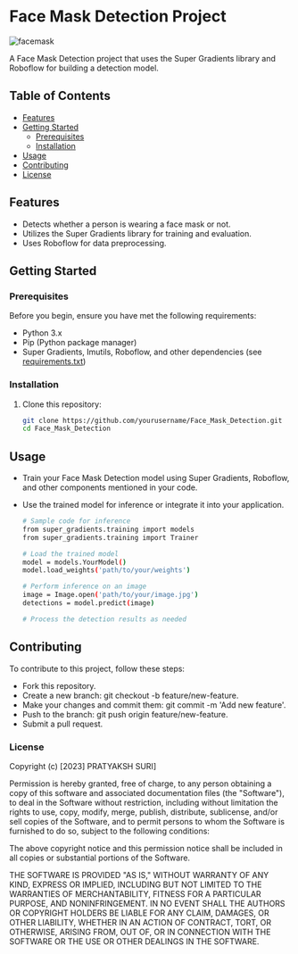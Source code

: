 # Face Mask Detection Project
  ![facemask](https://github.com/pratyakshsuri2003/Yolo-Projects/assets/115720372/9a62fa07-a8f6-4ab5-a006-22124420f14d)


A Face Mask Detection project that uses the Super Gradients library and Roboflow for building a detection model.
## Table of Contents
- [Features](#features)
- [Getting Started](#getting-started)
  - [Prerequisites](#prerequisites)
  - [Installation](#installation)
- [Usage](#usage)
- [Contributing](#contributing)
- [License](#license)

## Features

- Detects whether a person is wearing a face mask or not.
- Utilizes the Super Gradients library for training and evaluation.
- Uses Roboflow for data preprocessing.

## Getting Started

### Prerequisites

Before you begin, ensure you have met the following requirements:

- Python 3.x
- Pip (Python package manager)
- Super Gradients, Imutils, Roboflow, and other dependencies (see [requirements.txt](requirements.txt))

### Installation

1. Clone this repository:

   ```sh
   git clone https://github.com/yourusername/Face_Mask_Detection.git
   cd Face_Mask_Detection

## Usage
- Train your Face Mask Detection model using Super Gradients, Roboflow, and other components mentioned in your code.
- Use the trained model for inference or integrate it into your application.

  ```sh
  # Sample code for inference
  from super_gradients.training import models
  from super_gradients.training import Trainer
  
  # Load the trained model
  model = models.YourModel()
  model.load_weights('path/to/your/weights')
  
  # Perform inference on an image
  image = Image.open('path/to/your/image.jpg')
  detections = model.predict(image)

  # Process the detection results as needed

## Contributing
To contribute to this project, follow these steps:

- Fork this repository.
- Create a new branch: git checkout -b feature/new-feature.
- Make your changes and commit them: git commit -m 'Add new feature'.
- Push to the branch: git push origin feature/new-feature.
- Submit a pull request.

### License
Copyright (c) [2023] PRATYAKSH SURI]

Permission is hereby granted, free of charge, to any person obtaining a copy of this software and associated documentation files (the "Software"), to deal in the Software without restriction, including without limitation the rights to use, copy, modify, merge, publish, distribute, sublicense, and/or sell copies of the Software, and to permit persons to whom the Software is furnished to do so, subject to the following conditions:

The above copyright notice and this permission notice shall be included in all copies or substantial portions of the Software.

THE SOFTWARE IS PROVIDED "AS IS," WITHOUT WARRANTY OF ANY KIND, EXPRESS OR IMPLIED, INCLUDING BUT NOT LIMITED TO THE WARRANTIES OF MERCHANTABILITY, FITNESS FOR A PARTICULAR PURPOSE, AND NONINFRINGEMENT. IN NO EVENT SHALL THE AUTHORS OR COPYRIGHT HOLDERS BE LIABLE FOR ANY CLAIM, DAMAGES, OR OTHER LIABILITY, WHETHER IN AN ACTION OF CONTRACT, TORT, OR OTHERWISE, ARISING FROM, OUT OF, OR IN CONNECTION WITH THE SOFTWARE OR THE USE OR OTHER DEALINGS IN THE SOFTWARE.
